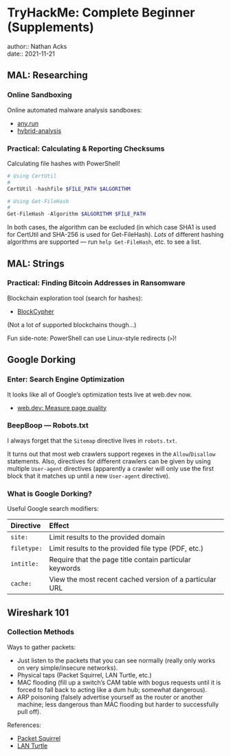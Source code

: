 # TryHackMe: Complete Beginner (Supplements)

author:: Nathan Acks  
date:: 2021-11-21

## MAL: Researching

### Online Sandboxing

Online automated malware analysis sandboxes:

* [any.run](https://any.run/)
* [hybrid-analysis](https://hybrid-analysis.com/)

### Practical: Calculating & Reporting Checksums

Calculating file hashes with PowerShell!

```powershell
# Using CertUtil
#
CertUtil -hashfile $FILE_PATH $ALGORITHM

# Using Get-FileHash
#
Get-FileHash -Algorithm $ALGORITHM $FILE_PATH
```

In both cases, the algorithm can be excluded (in which case SHA1 is used for CertUtil and SHA-256 is used for Get-FileHash). *Lots* of different hashing algorithms are supported — run `help Get-FileHash`, etc. to see a list.

## MAL: Strings

### Practical: Finding Bitcoin Addresses in Ransomware

Blockchain exploration tool (search for hashes):

* [BlockCypher](https://live.blockcypher.com/)

(Not a lot of supported blockchains though…)

Fun side-note: PowerShell can use Linux-style redirects (`>`)!

## Google Dorking

### Enter: Search Engine Optimization

It looks like all of Google’s optimization tests live at web.dev now.

* [web.dev: Measure page quality](https://web.dev/measure/)

### BeepBoop — Robots.txt

I always forget that the `Sitemap` directive lives in `robots.txt`.

It turns out that most web crawlers support regexes in the `Allow`/`Disallow` statements. Also, directives for different crawlers can be given by using multiple `User-agent` directives (apparently a crawler will only use the first block that it matches up until a new `User-agent` directive).

### What is Google Dorking?

Useful Google search modifiers:

| Directive   | Effect                                                  |
|:----------- |:------------------------------------------------------- |
| `site:`     | Limit results to the provided domain                    |
| `filetype:` | Limit results to the provided file type (PDF, etc.)     |
| `intitle:`  | Require that the page title contain particular keywords |
| `cache:`    | View the most recent cached version of a particular URL |

## Wireshark 101

### Collection Methods

Ways to gather packets:

* Just listen to the packets that you can see normally (really only works on very simple/insecure networks).
* Physical taps (Packet Squirrel, LAN Turtle, etc.)
* MAC flooding (fill up a switch’s CAM table with bogus requests until it is forced to fall back to acting like a dum hub; somewhat dangerous).
* ARP poisoning (falsely advertise yourself as the router or another machine; less dangerous than MAC flooding but harder to successfully pull off).

References:

* [Packet Squirrel](https://hak5.org/products/packet-squirrel)
* [LAN Turtle](https://hak5.org/products/lan-turtle)
